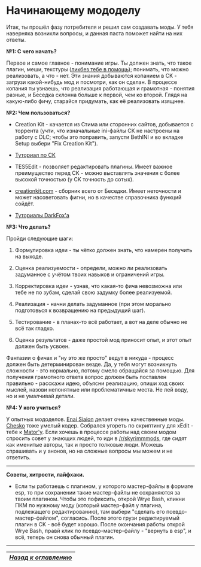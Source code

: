 # Начинающему мододелу

Итак, ты прошёл фазу потребителя и решил сам создавать моды. У тебя наверняка возникли вопросы, и данная паста поможет найти на них ответы.

**№1: С чего начать?**

Первое и самое главное - понимание игры. Ты должен знать, что такое плагин, меши, текстуры ([ликбез тебе в помощь](01_Небольшой_ликбез.md)); понимать, что можно реализовать, а что - нет. Эти знания добываются копанием в CK - загрузи какой-нибудь мод и посмотри, как он сделан. В процессе копания ты узнаешь, что реализация работающая и грамотная - понятия разные, и Беседка склонна больше к первой, чем ко второй. Глядя на какую-либо фичу, старайся придумать, как её реализовать изящнее.

**№2: Чем пользоваться?**

+ Creation Kit - качается из Стима или сторонних сайтов, добывается с торрента (учти, что изначальные ini-файлы CK не настроены на работу с DLC; чтобы это поправить, запусти BethINI и во вкладке Setup выбери "Fix Creation Kit").

+ [Туториал по CK](https://www.youtube.com/playlist?list=PLAF214CD951A11FF7)

+ TES5Edit - позволяет редактировать плагины. Имеет важное преимущество перед CK - можно выставлять значения с более высокой точностью (у CK точность до сотых).

+ [creationkit.com](http://www.creationkit.com/index.php?title=Main_Page) - сборник всего от Беседки. Имеет неточности и может насоветовать фигни, но в качестве справочника функций сойдёт.

+ [Туториалы DarkFox'а](https://www.darkfox127.co.uk)

**№3: Что делать?**

Пройди следующие шаги:

1. Формулировка идеи - ты чётко должен знать, что намерен получить на выходе.

2. Оценка реализуемости - определи, можно ли реализовать задуманное с учётом твоих навыков и ограничений игры.

3. Корректировка идеи - узнав, что какая-то фича невозможна или тебе не по зубам, сделай свою задумку более реализуемой.

4. Реализация - начни делать задуманное (при этом морально подготовься к возвращению на предыдущий шаг).

5. Тестирование - в планах-то всё работает, а вот на деле обычно не всё так гладко.

6. Оценка результатов - даже простой мод приносит опыт, и этот опыт должен быть усвоен.

Фантазии о фичах и "ну это же просто" ведут в никуда - процесс должен быть детерминирован везде. Да, у тебя могут возникнуть сложности - это нормально, потому смело обращайся за помощью. Для получения грамотного ответа вопрос должен быть поставлен правильно - расскажи идею, объясни реализацию, опиши ход своих мыслей, назови непонятные или проблематичные места. Не лей воду, но и не умалчивай детали.

**№4: У кого учиться?**

У опытных мододелов. [Enai Siaion](https://www.nexusmods.com/skyrim/users/3959191/?tab=user+files) делает очень качественные моды. [Chesko](https://www.nexusmods.com/skyrim/users/187943/?tab=user+files) тоже умелый кодер. Собрался угореть по скриптингу для xEdit - тебе к [Mator'у](https://www.nexusmods.com/skyrim/users/3900618/?tab=user+files). Если хочешь в процессе работы над своим модом спросить совет у знающих людей, то иди в [/r/skyrimmmods](https://www.reddit.com/r/skyrimmods/), где сидят как именитые авторы, так и просто толковые люди. Можешь спрашивать и у анонов, но на сложные вопросы мы можем и не ответить.

------

**Советы, хитрости, лайфхаки.**

+ Если ты работаешь с плагином, у которого мастер-файлы в формате esp, то при сохранении такие мастер-файлы не сохраняются за твоим плагином. Чтобы это пофиксить, открой Wrye Bash, кликни ПКМ по нужному моду (который мастер-файл у плагина, подлежащего редактированию), там выбери "сделать его псевдо-мастер-файлом", согласись. После этого грузи редактируемый плагин в CK - всё будет хорошо. После окончания работы открой Wrye Bash, правй клик по псевдо-мастер-файлу - "вернуть в esp", и всё, теперь он снова обычный плагин.

------

|[*Назад к оглавлению*](../01_Оглавление.md)|
|:---:|
